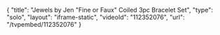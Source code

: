 {
    "title": "Jewels by Jen \"Fine or Faux\" Coiled 3pc Bracelet Set",
    "type": "solo",
    "layout": "iframe-static",
    "videoId": "112352076",
    "url": "\/tvpembed\/112352076"
}